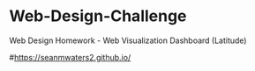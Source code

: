 # Web-Design-Challenge
Web Design Homework - Web Visualization Dashboard (Latitude)

#https://seanmwaters2.github.io/
